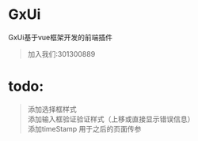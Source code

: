 # GxUi
GxUi基于vue框架开发的前端插件

>加入我们:301300889

# todo:
>添加选择框样式  
>添加输入框验证验证样式（上移或直接显示错误信息）  
>添加timeStamp 用于之后的页面传参